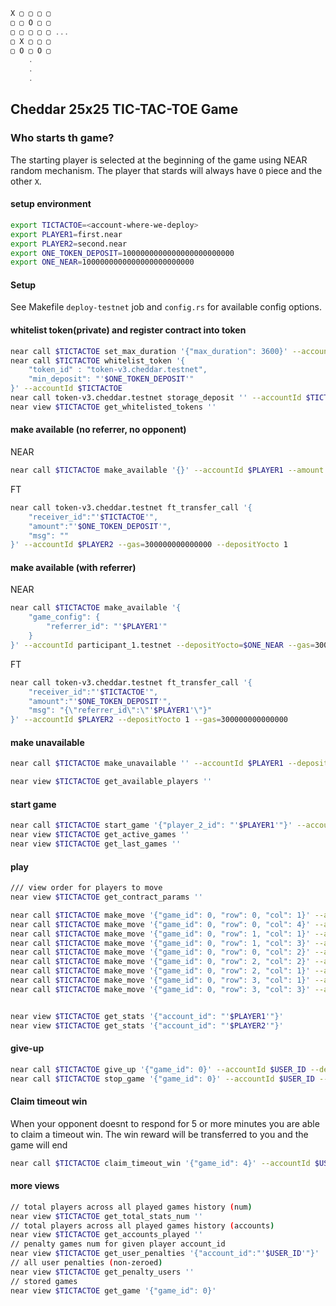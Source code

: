 ```rust
X ▢ ▢ ▢ ▢
▢ ▢ O ▢ ▢
▢ ▢ ▢ ▢ ▢ ...
▢ X ▢ ▢ ▢
▢ O ▢ O ▢
    .
    .
    .
```

## Cheddar 25x25 TIC-TAC-TOE Game

### Who starts th game?

The starting player is selected at the beginning of the game using NEAR random mechanism. The player that stards will always have `O` piece and the other `X`.

#### setup environment

```sh
export TICTACTOE=<account-where-we-deploy>
export PLAYER1=first.near
export PLAYER2=second.near
export ONE_TOKEN_DEPOSIT=1000000000000000000000000
export ONE_NEAR=1000000000000000000000000
```

#### Setup

See Makefile `deploy-testnet` job and `config.rs` for available config options.

#### whitelist token(private) and register contract into token

```sh
near call $TICTACTOE set_max_duration '{"max_duration": 3600}' --accountId $TICTACTOE
near call $TICTACTOE whitelist_token '{
    "token_id" : "token-v3.cheddar.testnet",
    "min_deposit": "'$ONE_TOKEN_DEPOSIT'"
}' --accountId $TICTACTOE
near call token-v3.cheddar.testnet storage_deposit '' --accountId $TICTACTOE --amount 0.0125
near view $TICTACTOE get_whitelisted_tokens ''
```

#### make available (no referrer, no opponent)

NEAR

```sh
near call $TICTACTOE make_available '{}' --accountId $PLAYER1 --amount 1 --gas=300000000000000
```

FT

```sh
near call token-v3.cheddar.testnet ft_transfer_call '{
    "receiver_id":"'$TICTACTOE'",
    "amount":"'$ONE_TOKEN_DEPOSIT'",
    "msg": ""
}' --accountId $PLAYER2 --gas=300000000000000 --depositYocto 1
```

#### make available (with referrer)

NEAR

```sh
near call $TICTACTOE make_available '{
    "game_config": {
        "referrer_id": "'$PLAYER1'"
    }
}' --accountId participant_1.testnet --depositYocto=$ONE_NEAR --gas=300000000000000
```

FT

```sh
near call token-v3.cheddar.testnet ft_transfer_call '{
    "receiver_id":"'$TICTACTOE'",
    "amount":"'$ONE_TOKEN_DEPOSIT'",
    "msg": "{\"referrer_id\":\"'$PLAYER1'\"}"
}' --accountId $PLAYER2 --depositYocto 1 --gas=300000000000000
```

#### make unavailable

```sh
near call $TICTACTOE make_unavailable '' --accountId $PLAYER1 --depositYocto=1 --gas=300000000000000
```

```sh
near view $TICTACTOE get_available_players ''
```

#### start game

```sh
near call $TICTACTOE start_game '{"player_2_id": "'$PLAYER1'"}' --accountId $PLAYER2
near view $TICTACTOE get_active_games ''
near view $TICTACTOE get_last_games ''

```

#### play

```sh
/// view order for players to move
near view $TICTACTOE get_contract_params ''

near call $TICTACTOE make_move '{"game_id": 0, "row": 0, "col": 1}' --accountId $PLAYER1 --gas 300000000000000
near call $TICTACTOE make_move '{"game_id": 0, "row": 0, "col": 4}' --accountId $PLAYER2 --gas 300000000000000
near call $TICTACTOE make_move '{"game_id": 0, "row": 1, "col": 1}' --accountId $PLAYER1 --gas 300000000000000
near call $TICTACTOE make_move '{"game_id": 0, "row": 1, "col": 3}' --accountId $PLAYER2 --gas 300000000000000
near call $TICTACTOE make_move '{"game_id": 0, "row": 0, "col": 2}' --accountId $PLAYER1 --gas 300000000000000
near call $TICTACTOE make_move '{"game_id": 0, "row": 2, "col": 2}' --accountId $PLAYER2 --gas 300000000000000
near call $TICTACTOE make_move '{"game_id": 0, "row": 2, "col": 1}' --accountId $PLAYER1 --gas 300000000000000
near call $TICTACTOE make_move '{"game_id": 0, "row": 3, "col": 1}' --accountId $PLAYER2 --gas 300000000000000
near call $TICTACTOE make_move '{"game_id": 0, "row": 3, "col": 3}' --accountId $PLAYER1 --gas 300000000000000


near view $TICTACTOE get_stats '{"account_id": "'$PLAYER1'"}'
near view $TICTACTOE get_stats '{"account_id": "'$PLAYER2'"}'
```

#### give-up

```sh
near call $TICTACTOE give_up '{"game_id": 0}' --accountId $USER_ID --depositYocto 1 --gas=300000000000000
near call $TICTACTOE stop_game '{"game_id": 0}' --accountId $USER_ID --gas=300000000000000
```

#### Claim timeout win

When your opponent doesnt to respond for 5 or more minutes you are able to claim a timeout win. The win reward will be transferred to you and the game will end

```sh
near call $TICTACTOE claim_timeout_win '{"game_id": 4}' --accountId $USER_ID
```

#### more views

```sh
// total players across all played games history (num)
near view $TICTACTOE get_total_stats_num ''
// total players across all played games history (accounts)
near view $TICTACTOE get_accounts_played ''
// penalty games num for given player account_id
near view $TICTACTOE get_user_penalties '{"account_id":"'$USER_ID'"}'
// all user penalties (non-zeroed)
near view $TICTACTOE get_penalty_users ''
// stored games
near view $TICTACTOE get_game '{"game_id": 0}'
```
